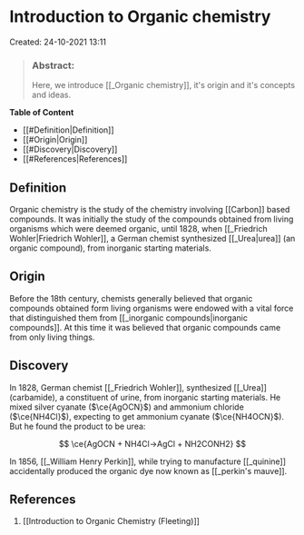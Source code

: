 # Introduction to Organic chemistry
Created: 24-10-2021 13:11

> ### **Abstract:** 
> Here, we introduce [[_Organic chemistry]], it's origin and it's concepts and ideas.

**Table of Content**

- [[#Definition|Definition]]
- [[#Origin|Origin]]
- [[#Discovery|Discovery]]
- [[#References|References]]


## Definition
Organic chemistry is the study of the chemistry involving [[Carbon]] based compounds. It was initially the study of the compounds obtained from living organisms which were deemed organic, until 1828, when [[_Friedrich Wohler|Friedrich Wohler]], a German chemist synthesized [[_Urea|urea]] (an organic compound), from inorganic starting materials.

## Origin 
Before the 18th century, chemists generally believed that organic compounds obtained form living organisms were endowed with a vital force that distinguished them from [[_inorganic compounds|inorganic compounds]]. At this time it was believed that organic compounds came from only living things. 

## Discovery
In 1828, German chemist [[_Friedrich Wohler]], synthesized [[_Urea]] (carbamide), a constituent of urine, from inorganic starting materials. He mixed silver cyanate ($\ce{AgOCN}$) and ammonium chloride ($\ce{NH4Cl}$), expecting to get ammonium cyanate ($\ce{NH4OCN}$). But he found the product to be urea:

$$
\ce{AgOCN + NH4Cl->AgCl + NH2CONH2}
$$



In 1856, [[_William Henry Perkin]], while trying to manufacture [[_quinine]] accidentally produced the organic dye now known as [[_perkin's mauve]].

## References
1. [[Introduction to Organic Chemistry (Fleeting)]]